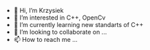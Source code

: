 - 👋 Hi, I’m Krzysiek
- 👀 I’m interested in C++, OpenCv
- 🌱 I’m currently learning new standarts of C++
- 💞️ I’m looking to collaborate on ...
- 📫 How to reach me ...

<!---
krzyyyy/krzyyyy is a ✨ special ✨ repository because its `README.md` (this file) appears on your GitHub profile.
You can click the Preview link to take a look at your changes.
--->
